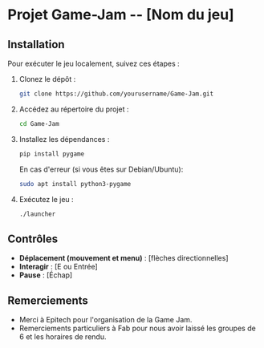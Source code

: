 # Projet Game-Jam -- [Nom du jeu]

## Installation
Pour exécuter le jeu localement, suivez ces étapes :
1. Clonez le dépôt :
    ```sh
    git clone https://github.com/yourusername/Game-Jam.git
    ```
2. Accédez au répertoire du projet :
    ```sh
    cd Game-Jam
    ```
3. Installez les dépendances :
    ```sh
    pip install pygame
    ```
    En cas d'erreur (si vous êtes sur Debian/Ubuntu):
    ```sh
    sudo apt install python3-pygame
    ```
4. Exécutez le jeu :
    ```sh
    ./launcher
    ```

## Contrôles
- **Déplacement (mouvement et menu)** : [flèches directionnelles]
- **Interagir** : [E ou Entrée]
- **Pause** : [Échap]

## Remerciements
- Merci à Epitech pour l'organisation de la Game Jam.
- Remerciements particuliers à Fab pour nous avoir laissé les groupes de 6 et les horaires de rendu.
